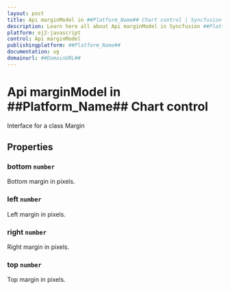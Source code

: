 ```yaml
---
layout: post
title: Api marginModel in ##Platform_Name## Chart control | Syncfusion
description: Learn here all about Api marginModel in Syncfusion ##Platform_Name## Chart control of Syncfusion Essential JS 2 and more.
platform: ej2-javascript
control: Api marginModel 
publishingplatform: ##Platform_Name##
documentation: ug
domainurl: ##DomainURL##
---
```


# Api marginModel in ##Platform_Name## Chart control

Interface for a class Margin

## Properties

### bottom `number`

Bottom margin in pixels.

### left `number`

Left margin in pixels.

### right `number`

Right margin in pixels.

### top `number`

Top margin in pixels.
